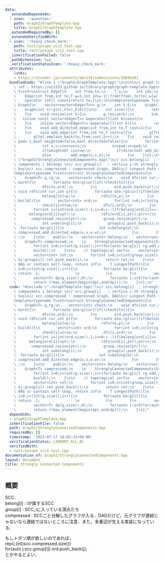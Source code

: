 ```yaml
---
data:
  _extendedDependsOn:
  - icon: ':question:'
    path: Graph2/GraphTemplate.hpp
    title: Graph2/GraphTemplate.hpp
  _extendedRequiredBy: []
  _extendedVerifiedWith:
  - icon: ':heavy_check_mark:'
    path: test/yosupo_scc2.test.cpp
    title: test/yosupo_scc2.test.cpp
  _isVerificationFailed: false
  _pathExtension: hpp
  _verificationStatusIcon: ':heavy_check_mark:'
  attributes:
    links:
    - https://atcoder.jp/contests/abc135/submissions/19684261
  bundledCode: "#line 1 \"Graph2/GraphTemplate.hpp\"\n\n\n\n// graph template\n//\
    \ ref : https://ei1333.github.io/library/graph/graph-template.hpp\ntemplate<typename\
    \ T=int>\nstruct Edge{\n    int from,to;\n    T w;\n    int idx;\n    Edge()=default;\n\
    \    Edge(int from,int to,T w=1,int idx=-1):from(from),to(to),w(w),idx(idx){}\n\
    \    operator int() const{return to;}\n};\n\ntemplate<typename T=int>\nstruct\
    \ Graph{\n    vector<vector<Edge<T>>> g;\n    int V,E;\n    Graph()=default;\n\
    \    Graph(int n):g(n),V(n),E(0){}\n\n    int size(){\n        return (int)g.size();\n\
    \    }\n    void resize(int k){\n        g.resize(k);\n        V=k;\n    }\n \
    \   inline const vector<Edge<T>> &operator[](int k)const{\n        return (g.at(k));\n\
    \    }\n    inline vector<Edge<T>> &operator[](int k){\n        return (g.at(k));\n\
    \    }\n    void add_directed_edge(int from,int to,T cost=1){\n        g[from].emplace_back(from,to,cost,E++);\n\
    \    }\n    void add_edge(int from,int to,T cost=1){\n        g[from].emplace_back(from,to,cost,E);\n\
    \        g[to].emplace_back(to,from,cost,E++);\n    }\n    void read(int m,int\
    \ pad=-1,bool weighted=false,bool directed=false){\n        for(int i=0;i<m;i++){\n\
    \            int u,v;cin>>u>>v;\n            u+=pad,v+=pad;\n            T w=T(1);\n\
    \            if(weighted) cin>>w;\n            if(directed) add_directed_edge(u,v,w);\n\
    \            else         add_edge(u,v,w);\n        }\n    }\n};\n\n\n#line 2\
    \ \"Graph2/StronglyConnectedComponents.hpp\"\n// scc.belong[i]  : strongly connected\
    \ components i belongs \n// scc.group[i]   : vertice i-th strongly connected component\
    \ has\n// scc.compressed : compressed Graph, DAG\n// Longest Path verified : https://atcoder.jp/contests/abc135/submissions/19684261\n\
    template<typename T=int>\nstruct StronglyConnectedComponents{\n    private:\n\
    \    Graph<T> g,rg;\n    vector<int> check;\n    void dfs(int cur,vector<int>\
    \ &ord){\n        for(auto &to:g[cur])if(!check[to]){\n            check[to]=true;\n\
    \            dfs(to,ord);\n        }\n        ord.push_back(cur);\n    }\n   \
    \ void rdfs(int cur,int p){\n        for(auto &to:rg[cur])if(belong[to]==-1){\n\
    \            belong[to]=p;\n            rdfs(to,p);\n        }\n    }\n\n    void\
    \ build(){\n        vector<int> ord;\n        for(int i=0;i<(int)g.size();i++)if(!check[i]){\n\
    \            check[i]=true;\n            dfs(i,ord);\n        }\n        int ptr=0;;\n\
    \        for(int i=(int)ord.size()-1;i>=0;i--)if(belong[ord[i]]==-1){\n      \
    \      belong[ord[i]]=ptr;\n            rdfs(ord[i],ptr);ptr++;\n        }\n \
    \       compressed.resize(ptr);\n        group.resize(ptr);\n        for(int i=0;i<(int)g.size();i++){\n\
    \            int u=belong[i];\n            group[u].push_back(i);\n          \
    \  for(auto &e:g[i]){\n                int v=belong[e];\n                if(u!=v)\
    \ compressed.add_directed_edge(u,v,e.w);\n            }\n        }\n        return\
    \ ;\n    }\n\n    public:\n    vector<int> belong;\n    vector<vector<int>> group;\n\
    \    Graph<T> compressed;\n    \n    StronglyConnectedComponents(Graph<T> &g):g(g),rg(g.size()),check(g.size()),belong(g.size(),-1){\n\
    \        for(int i=0;i<(int)g.size();i++)for(auto &e:g[i]) rg.add_directed_edge(e.to,e.from,e.w);\n\
    \        build();\n    }\n\n    // topological sort\n    vector<int> get_DAG_order(){\n\
    \        vector<int> ret;\n        for(int i=0;i<(int)group.size();i++)for(auto\
    \ &j:group[i]) ret.push_back(j);\n        return ret;\n    }\n\n    // g is not\
    \ DAG or contain self-loop, return inf\n    T LongestPath(){\n        for(int\
    \ i=0;i<(int)g.size();i++){\n            for(auto &e:g[i]){\n                if(belong[i]==belong[e])\
    \ return -1;                \n            }\n        }\n        vector<int> ord=get_DAG_order();\n\
    \        vector<T> dp(g.size(),0);\n        for(auto i:ord)for(auto &e:g[i]) dp[e]=max(dp[e],dp[i]+e.w);\n\
    \        return (*max_element(begin(dp),end(dp)));\n    }\n};\n"
  code: "#include \"./GraphTemplate.hpp\"\n// scc.belong[i]  : strongly connected\
    \ components i belongs \n// scc.group[i]   : vertice i-th strongly connected component\
    \ has\n// scc.compressed : compressed Graph, DAG\n// Longest Path verified : https://atcoder.jp/contests/abc135/submissions/19684261\n\
    template<typename T=int>\nstruct StronglyConnectedComponents{\n    private:\n\
    \    Graph<T> g,rg;\n    vector<int> check;\n    void dfs(int cur,vector<int>\
    \ &ord){\n        for(auto &to:g[cur])if(!check[to]){\n            check[to]=true;\n\
    \            dfs(to,ord);\n        }\n        ord.push_back(cur);\n    }\n   \
    \ void rdfs(int cur,int p){\n        for(auto &to:rg[cur])if(belong[to]==-1){\n\
    \            belong[to]=p;\n            rdfs(to,p);\n        }\n    }\n\n    void\
    \ build(){\n        vector<int> ord;\n        for(int i=0;i<(int)g.size();i++)if(!check[i]){\n\
    \            check[i]=true;\n            dfs(i,ord);\n        }\n        int ptr=0;;\n\
    \        for(int i=(int)ord.size()-1;i>=0;i--)if(belong[ord[i]]==-1){\n      \
    \      belong[ord[i]]=ptr;\n            rdfs(ord[i],ptr);ptr++;\n        }\n \
    \       compressed.resize(ptr);\n        group.resize(ptr);\n        for(int i=0;i<(int)g.size();i++){\n\
    \            int u=belong[i];\n            group[u].push_back(i);\n          \
    \  for(auto &e:g[i]){\n                int v=belong[e];\n                if(u!=v)\
    \ compressed.add_directed_edge(u,v,e.w);\n            }\n        }\n        return\
    \ ;\n    }\n\n    public:\n    vector<int> belong;\n    vector<vector<int>> group;\n\
    \    Graph<T> compressed;\n    \n    StronglyConnectedComponents(Graph<T> &g):g(g),rg(g.size()),check(g.size()),belong(g.size(),-1){\n\
    \        for(int i=0;i<(int)g.size();i++)for(auto &e:g[i]) rg.add_directed_edge(e.to,e.from,e.w);\n\
    \        build();\n    }\n\n    // topological sort\n    vector<int> get_DAG_order(){\n\
    \        vector<int> ret;\n        for(int i=0;i<(int)group.size();i++)for(auto\
    \ &j:group[i]) ret.push_back(j);\n        return ret;\n    }\n\n    // g is not\
    \ DAG or contain self-loop, return inf\n    T LongestPath(){\n        for(int\
    \ i=0;i<(int)g.size();i++){\n            for(auto &e:g[i]){\n                if(belong[i]==belong[e])\
    \ return -1;                \n            }\n        }\n        vector<int> ord=get_DAG_order();\n\
    \        vector<T> dp(g.size(),0);\n        for(auto i:ord)for(auto &e:g[i]) dp[e]=max(dp[e],dp[i]+e.w);\n\
    \        return (*max_element(begin(dp),end(dp)));\n    }\n};"
  dependsOn:
  - Graph2/GraphTemplate.hpp
  isVerificationFile: false
  path: Graph2/StronglyConnectedComponents.hpp
  requiredBy: []
  timestamp: '2023-07-17 18:02:31+09:00'
  verificationStatus: LIBRARY_ALL_AC
  verifiedWith:
  - test/yosupo_scc2.test.cpp
documentation_of: Graph2/StronglyConnectedComponents.hpp
layout: document
title: Strongly Connected Components
---
```


## 概要  
SCC  
belong[i] : iが属するSCC  
group[i] : SCC_iに入っている頂点たち  
compressed : SCCごと分解したグラフが入る．DAGだけど，元グラフが連結じゃないなら連結ではないところに注意．また，多重辺が生える実装になっている.  

もしトポソ順が欲しいのであれば，  
rep(i,(int)scc.compressed.size())  
for(auto j:scc.group[i]) ord.push_back(j);  
とかやるとよい．

